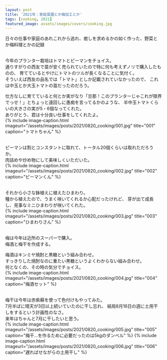 ```yaml
---
layout: post
title: '2021年：家庭菜園とか梅加工とか'
tags: [cooking, 2021]
featured_image: assets/images/covers/cooking.jpg
---
```


日々の仕事や家庭のあれこれから逃れ、癒しを求めるかの如く作った、野菜とか梅料理とかの記録
<br>
<br>

今年のプランター栽培はトマトとピーマンをチョイス。  
通りすがりの西友で苗が安く売られていたので特に何も考えずノリで購入したものの、
育てているとやけにトマトのツルが長くなることに気付く。  
そういえば西友の品名では「トマト」としか記載されていなかったので、
これは中玉とか大玉トマトの苗だったのだろう。  

仕方なしに育てていると何とか実がなり「旦那！このプランターじゃこれが限界でっせ！」とちょっと遠回しに愚痴を言ってるかのような、
半中玉トマトくらいの大きさの実が5・6個なってくれた。  
ありがとう、君は十分良い仕事をしてくれたよ。  
{% include image-caption.html imageurl="/assets/images/posts/2021/0820_cooking/001.jpg" title="001" caption="トマトちゃん" %}
<br>
<br>

ピーマンは割とコンスタントに取れて、トータル20個くらいは取れただろうか。  
肉詰めや炒め物にして美味しくいただいた。  
{% include image-caption.html imageurl="/assets/images/posts/2021/0820_cooking/002.jpg" title="002" caption="ピーマンくん" %}
<br>
<br>

それから小さな鉢植えに植えたひまわり。  
種から植えたので、うまく咲いてくれるか心配だったけれど、
芽が出て成長し、見事なミニひまわりが咲いてくれた。  
{% include image-caption.html imageurl="/assets/images/posts/2021/0820_cooking/003.jpg" title="003" caption="ひまわりさん" %}
<br>
<br>

梅は今年は近所のスーパーで購入。  
梅酒と梅干を作成する。  

梅酒はキンミヤ焼酎と黒糖という組み合わせ。  
すっきりした焼酎なのに重たい黒糖というよくわからない組み合わせ。  
何となくの、その時の気分でチョイス。  
{% include image-caption.html imageurl="/assets/images/posts/2021/0820_cooking/004.jpg" title="004" caption="梅酒セット" %}
<br>
<br>

梅干は今年は赤紫蘇を使って色付けもやってみた。  
7月半ばに晴天が3日以上続いていたのに干し忘れ、
結局8月16日の週に土用干しをするという計画性のなさ。  
来年はちゃんと7月に干したいと思う。  
{% include image-caption.html imageurl="/assets/images/posts/2021/0820_cooking/005.jpg" title="005" caption="梅干…を作るために必要だったのは5kgのダンベル" %}
{% include image-caption.html imageurl="/assets/images/posts/2021/0820_cooking/006.jpg" title="006" caption="遅ればせながらの土用干し" %}
<br>
<br>
<br>
